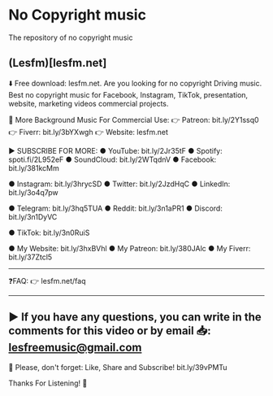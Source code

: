 # No Copyright music
The repository of no copyright music

## (Lesfm)[lesfm.net]

⬇️ Free download: lesfm.net. Are you looking for no copyright Driving music. Best no copyright music for Facebook, Instagram, TikTok, presentation, website, marketing videos commercial projects.

📌 More Background Music For Commercial Use:
👉 Patreon: bit.ly/2Y1ssq0
👉 Fiverr: bit.ly/3bYXwgh
👉 Website: lesfm.net

► SUBSCRIBE FOR MORE:
● YouTube: bit.ly/2Jr35tF
● Spotify: spoti.fi/2L952eF
● SoundCloud: bit.ly/2WTqdnV
● Facebook: bit.ly/381kcMm

● Instagram: bit.ly/3hrycSD
● Twitter: bit.ly/2JzdHqC
● LinkedIn: bit.ly/3o4q7pw

● Telegram: bit.ly/3hq5TUA
● Reddit: bit.ly/3n1aPR1
● Discord: bit.ly/3n1DyVC

● TikTok: bit.ly/3n0RuiS

● My Website: bit.ly/3hxBVhl
● My Patreon: bit.ly/380JAlc
● My Fiverr: bit.ly/37Ztcl5

---------------------

❓FAQ: 👉 lesfm.net/faq

---------------------

► If you have any questions, you can write in the comments for this video or by email 📥: lesfreemusic@gmail.com
---------------------

🧲 Please, don't forget: Like, Share and Subscribe! bit.ly/39vPMTu

Thanks For Listening! 🔽
